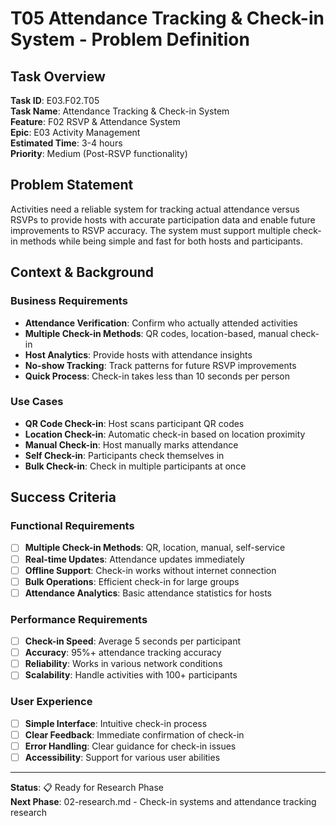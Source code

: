 # T05 Attendance Tracking & Check-in System - Problem Definition

## Task Overview

**Task ID**: E03.F02.T05  
**Task Name**: Attendance Tracking & Check-in System  
**Feature**: F02 RSVP & Attendance System  
**Epic**: E03 Activity Management  
**Estimated Time**: 3-4 hours  
**Priority**: Medium (Post-RSVP functionality)

## Problem Statement

Activities need a reliable system for tracking actual attendance versus RSVPs to provide hosts with accurate participation data and enable future improvements to RSVP accuracy. The system must support multiple check-in methods while being simple and fast for both hosts and participants.

## Context & Background

### Business Requirements
- **Attendance Verification**: Confirm who actually attended activities
- **Multiple Check-in Methods**: QR codes, location-based, manual check-in
- **Host Analytics**: Provide hosts with attendance insights
- **No-show Tracking**: Track patterns for future RSVP improvements
- **Quick Process**: Check-in takes less than 10 seconds per person

### Use Cases
- **QR Code Check-in**: Host scans participant QR codes
- **Location Check-in**: Automatic check-in based on location proximity
- **Manual Check-in**: Host manually marks attendance
- **Self Check-in**: Participants check themselves in
- **Bulk Check-in**: Check in multiple participants at once

## Success Criteria

### Functional Requirements
- [ ] **Multiple Check-in Methods**: QR, location, manual, self-service
- [ ] **Real-time Updates**: Attendance updates immediately
- [ ] **Offline Support**: Check-in works without internet connection
- [ ] **Bulk Operations**: Efficient check-in for large groups
- [ ] **Attendance Analytics**: Basic attendance statistics for hosts

### Performance Requirements
- [ ] **Check-in Speed**: Average 5 seconds per participant
- [ ] **Accuracy**: 95%+ attendance tracking accuracy
- [ ] **Reliability**: Works in various network conditions
- [ ] **Scalability**: Handle activities with 100+ participants

### User Experience
- [ ] **Simple Interface**: Intuitive check-in process
- [ ] **Clear Feedback**: Immediate confirmation of check-in
- [ ] **Error Handling**: Clear guidance for check-in issues
- [ ] **Accessibility**: Support for various user abilities

---

**Status**: 📋 Ready for Research Phase  
**Next Phase**: 02-research.md - Check-in systems and attendance tracking research
